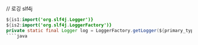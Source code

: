 // 로깅 slf4j
````java
${is1:import('org.slf4j.Logger')}
${is2:import('org.slf4j.LoggerFactory')}
private static final Logger log = LoggerFactory.getLogger(${primary_type_name}.class);
````java
